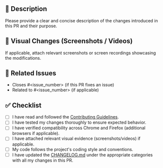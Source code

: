 ## 📌 Description
Please provide a clear and concise description of the changes introduced in this PR and their purpose.

## 🎨 Visual Changes (Screenshots / Videos)
If applicable, attach relevant screenshots or screen recordings showcasing the modifications.

## 🔗 Related Issues
- Closes #<issue_number> (if this PR fixes an issue)
- Related to #<issue_number> (if applicable)

## ✅ Checklist
- [ ] I have read and followed the [Contributing Guidelines](https://github.com/XengShi/materialYouNewTab/blob/main/CONTRIBUTING.md).
- [ ] I have tested my changes thoroughly to ensure expected behavior.
- [ ] I have verified compatibility across Chrome and Firefox (additional browsers if applicable).
- [ ] I have attached relevant visual evidence (screenshots/videos) if applicable.
- [ ] My code follows the project's coding style and conventions.
- [ ] I have updated the [CHANGELOG.md](https://github.com/XengShi/materialYouNewTab/blob/main/CHANGELOG.md) under the appropriate categories with all my changes in this PR.
